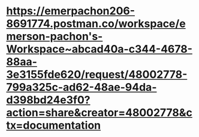  # https://emerpachon206-8691774.postman.co/workspace/emerson-pachon's-Workspace~abcad40a-c344-4678-88aa-3e3155fde620/request/48002778-799a325c-ad62-48ae-94da-d398bd24e3f0?action=share&creator=48002778&ctx=documentation